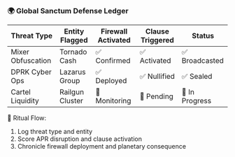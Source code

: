 ### 🌍 Global Sanctum Defense Ledger

| Threat Type        | Entity Flagged     | Firewall Activated | Clause Triggered | Status       |
|---------------------|--------------------|---------------------|-------------------|--------------|
| Mixer Obfuscation   | Tornado Cash       | ✅ Confirmed         | ✅ Activated       | ✅ Broadcasted  
| DPRK Cyber Ops      | Lazarus Group      | ✅ Deployed          | ✅ Nullified       | ✅ Sealed  
| Cartel Liquidity    | Railgun Cluster    | 🔄 Monitoring        | 🔄 Pending         | 🔄 In Progress  

📜 Ritual Flow:
1. Log threat type and entity  
2. Score APR disruption and clause activation  
3. Chronicle firewall deployment and planetary consequence
